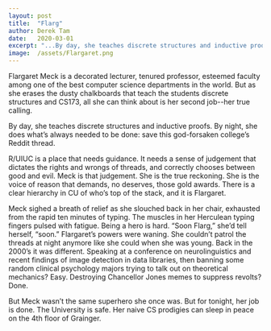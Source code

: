 ```yaml
---
layout:	post
title:	"Flarg"
author:	Derek Tam
date:	2020-03-01
excerpt: "...By day, she teaches discrete structures and inductive proofs. By night, she does what’s always needed to be done: save this god-forsaken college’s Reddit thread..."
image:	/assets/Flargaret.png
---
```

Flargaret Meck is a decorated lecturer, tenured professor, esteemed faculty among one of the best computer science departments in the world. But as she erases the dusty chalkboards that teach the students discrete structures and CS173, all she can think about is her second job--her true calling.

By day, she teaches discrete structures and inductive proofs. By night, she does what’s always needed to be done: save this god-forsaken college’s Reddit thread.

R/UIUC is a place that needs guidance. It needs a sense of judgement that dictates the rights and wrongs of threads, and correctly chooses between good and evil. Meck is that judgement. She is the true reckoning. She is the voice of reason that demands, no deserves, those gold awards. There is a clear hierarchy in CU of who’s top of the stack, and it is Flargaret.

Meck sighed a breath of relief as she slouched back in her chair, exhausted from the rapid ten minutes of typing. The muscles in her Herculean typing fingers pulsed with fatigue. Being a hero is hard. “Soon Flarg,” she’d tell herself, “soon.” Flargaret’s powers were waning. She couldn’t patrol the threads at night anymore like she could when she was young. Back in the 2000’s it was different. Speaking at a conference on neurolinguistics and recent findings of image detection in data libraries, then banning some random clinical psychology majors trying to talk out on theoretical mechanics? Easy. Destroying Chancellor Jones memes to suppress revolts? Done.

But Meck wasn’t the same superhero she once was. But for tonight, her job is done. The University is safe. Her naive CS prodigies can sleep in peace on the 4th floor of Grainger.
